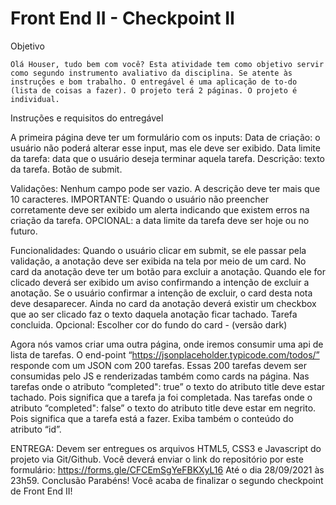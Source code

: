 # Front End II - Checkpoint II

Objetivo

	Olá Houser, tudo bem com você? Esta atividade tem como objetivo servir como segundo instrumento avaliativo da disciplina. Se atente às instruções e bom trabalho. O entregável é uma aplicação de to-do (lista de coisas a fazer). O projeto terá 2 páginas. O projeto é individual.
Instruções e requisitos do entregável
	
	
A primeira página deve ter um formulário com os inputs: 
Data de criação: o usuário não poderá alterar esse input, mas ele deve ser exibido.
Data limite da tarefa: data que o usuário deseja terminar aquela tarefa.
Descrição: texto da tarefa.
Botão de submit.

Validações:
Nenhum campo pode ser vazio.
A descrição deve ter mais que 10 caracteres.
IMPORTANTE: Quando o usuário não preencher corretamente deve ser exibido um alerta indicando que existem erros na criação da tarefa.
OPCIONAL: a data limite da tarefa deve ser hoje ou no futuro.


Funcionalidades:
Quando o usuário clicar em submit, se ele passar pela validação, a anotação deve ser exibida na tela por meio de um card.
No card da anotação deve ter um botão para excluir a anotação. Quando ele for clicado deverá ser exibido um aviso confirmando a intenção de excluir a anotação. Se o usuário confirmar a intenção de excluir, o card desta nota deve desaparecer.
Ainda no card da anotação deverá existir um checkbox que ao ser clicado faz o texto daquela anotação ficar tachado. Tarefa concluida.
Opcional: Escolher cor do fundo do card - (versão dark)

Agora nós vamos criar uma outra página, onde iremos consumir uma api de lista de tarefas.
O end-point “https://jsonplaceholder.typicode.com/todos/” responde com um JSON com 200 tarefas. Essas 200 tarefas devem ser consumidas pelo JS e renderizadas também como cards na página.
Nas tarefas onde o atributo “completed": true” o texto do atributo title deve estar tachado. Pois significa que a tarefa ja foi completada.
Nas tarefas onde o atributo “completed": false” o texto do atributo title deve estar em negrito. Pois significa que a tarefa está a fazer. 
Exiba também o conteúdo do atributo “id”.




ENTREGA:
Devem ser entregues os arquivos HTML5, CSS3 e Javascript do projeto via Git/Github. Você deverá enviar o link do repositório por este formulário: https://forms.gle/CFCEmSgYeFBKXyL16 
Até o dia 28/09/2021 às 23h59.
Conclusão
Parabéns! Você acaba de finalizar o segundo checkpoint de Front End II!

